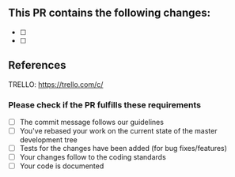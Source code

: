 ## This PR contains the following changes:

- [ ]
- [ ]

## References

TRELLO: https://trello.com/c/

### Please check if the PR fulfills these requirements

- [ ] The commit message follows our guidelines
- [ ] You've rebased your work on the current state of the master development tree
- [ ] Tests for the changes have been added (for bug fixes/features)
- [ ] Your changes follow to the coding standards
- [ ] Your code is documented
